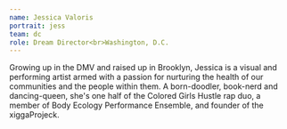 ```yaml
---
name: Jessica Valoris
portrait: jess
team: dc
role: Dream Director<br>Washington, D.C.
---
```


Growing up in the DMV and raised up in Brooklyn, Jessica is a visual and performing artist armed with a passion for nurturing the health of our communities and the people within them. A born-doodler, book-nerd and dancing-queen, she's one half of the Colored Girls Hustle rap duo, a member of Body Ecology Performance Ensemble, and founder of the xiggaProjeck. 